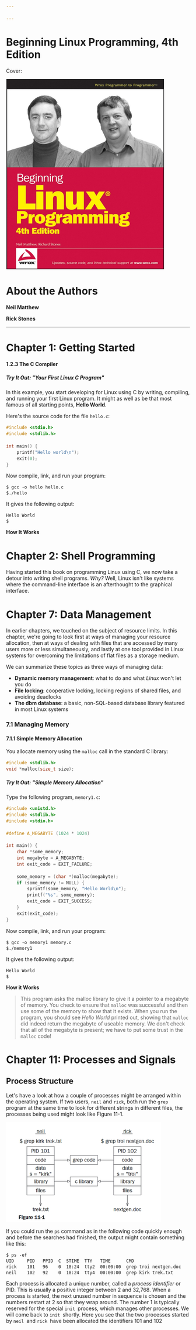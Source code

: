 ```yaml
---

---
```






# Beginning Linux Programming, 4th Edition

Cover:

<img src=".\img\cover.jpg" style="height:520px">

# About the Authors

**Neil Matthew** 

**Rick Stones**



---

# Chapter 1: Getting Started



#### 1.2.3  The C Compiler



##### Try It Out:  "Your First Linux C Program"

In this example, you start developing for Linux using C by writing, compiling, and running your first Linux program. It might as well as be that most famous of all starting points, **Hello World**.

Here's the source code for the file `hello.c`:

~~~c
#include <stdio.h>
#include <stdlib.h>

int main() {
	printf("Hello world\n");
	exit(0);
}
~~~

Now compile, link, and run your program:

```mark
$ gcc -o hello hello.c
$./hello
```

It gives the following output:

```mark
Hello World
$
```
**How It Works**





# Chapter 2: Shell Programming

Having started this book on programming Linux using C, we now take a detour into writing shell programs. *Why?* Well, Linux isn't like systems where the command-line interface is an afterthought to the graphical interface.



# Chapter 7:  Data Management

In earlier chapters, we touched on the subject of resource limits. In this chapter, we're going to look first at ways of managing your resource allocation, then at ways of dealing with files that are accessed by many users more or less simultaneously, and lastly at one tool provided in Linux systems for overcoming the limitations of flat files as a storage medium.

We can summarize these topics as three ways of managing data:

*   **Dynamic memory management**: what to do and what *Linux* won't let you do
*   **File locking**: cooperative locking, locking regions of shared files, and avoiding deadlocks
*   **The dbm database**: a basic, non-SQL-based database library featured in most Linux systems


### 7.1  Managing Memory





#### 7.1.1  Simple Memory Allocation

You allocate memory using the `malloc` call in the standard C library:

```c
#include <stdlib.h>
void *malloc(size_t size);
```



##### Try It Out:  "Simple Memory Allocation"

Type the following program, `memory1.c`:

```c
#include <unistd.h>
#include <stdlib.h>
#include <stdio.h>

#define A_MEGABYTE (1024 * 1024)

int main() {
	char *some_memory;
  	int megabyte = A_MEGABYTE;
  	int exit_code = EXIT_FAILURE;
  	
  	some_memory = (char *)malloc(megabyte);
  	if (some_memory != NULL) {
  		sprintf(some_memory, "Hello World\n");
  		printf("%s", some_memory);
  		exit_code = EXIT_SUCCESS;
  	}
  	exit(exit_code);
}
```
Now compile, link, and run your program:

```mark
$ gcc -o memory1 memory.c
$./memory1
```

It gives the following output:

```mark
Hello World
$
```

**How it Works**

>   This program asks the malloc library to give it a pointer to a megabyte of memory. You check to ensure that `malloc` was successful and then use some of the memory to show that it exists. When you run the program, you should see *Hello World* printed out, showing that `malloc` did indeed return the megabyte of useable memory. We don't check that all of the megabyte is present; we have to put some trust in the `malloc` code!





# Chapter 11:  Processes and Signals





## Process Structure

Let's have a look at how a couple of processes might be arranged within the operating system. If two users, `neil` and `rick`, both run the `grep` program at the same time to look for different strings in different files, the processes being used might look like Figure 11-1.

<img src=".\img\2.jpg"> 

If you could run the `ps` command as in the following code quickly enough and before the searches had finished, the output might contain something like this:

```shell
$ ps -ef
UID     PID   PPID  C  STIME  TTY   TIME      CMD
rick    101   96    0  18:24  tty2  00:00:00  grep troi nextgen.doc
neil    102   92    0  18:24  tty4  00:00:00  grep kirk trek.txt
```

Each process is allocated a unique number, called a *process identifier* or PID. This is usually a positive integer between 2 and 32,768. When a process is started, the next unused number in sequence is chosen and the numbers restart at 2 so that they wrap around. The number 1 is typically reserved for the special `init `process, which manages other processes. We will come back to `init `shortly. Here you see that the two processes started by `neil `and `rick `have been allocated the identifiers 101 and 102  